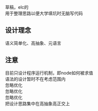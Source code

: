 草稿，elc的  
用于整理思路以便大学填坑时无脑写代码  
## 设计理念  
语义简单化、高抽象、元语言  
## 注意  
目前只设计程序运行机制，即node如何被求值  
语法的设计暂时不在考虑范围内  
忽略优化  
忽略优化  
忽略优化  
把设计思路集中在高抽象高正交上  
